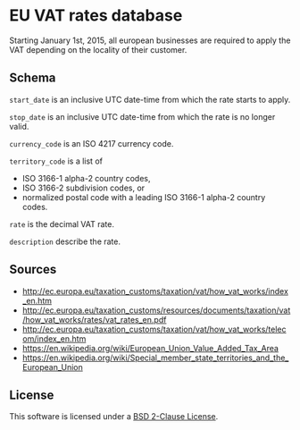 EU VAT rates database
====================


Starting January 1st, 2015, all european businesses are required to apply the VAT depending
on the locality of their customer.


Schema
------

`start_date` is an inclusive UTC date-time from which the rate starts to apply.

`stop_date` is an inclusive UTC date-time from which the rate is no longer valid.

`currency_code` is an ISO 4217 currency code.

`territory_code` is a list of
  * ISO 3166-1 alpha-2 country codes,
  * ISO 3166-2 subdivision codes, or
  * normalized postal code with a leading ISO 3166-1 alpha-2 country codes.
  
`rate` is the decimal VAT rate.
  
`description` describe the rate.


Sources
-------

* http://ec.europa.eu/taxation_customs/taxation/vat/how_vat_works/index_en.htm
* http://ec.europa.eu/taxation_customs/resources/documents/taxation/vat/how_vat_works/rates/vat_rates_en.pdf
* http://ec.europa.eu/taxation_customs/taxation/vat/how_vat_works/telecom/index_en.htm
* https://en.wikipedia.org/wiki/European_Union_Value_Added_Tax_Area
* https://en.wikipedia.org/wiki/Special_member_state_territories_and_the_European_Union


License
-------

This software is licensed under a [BSD 2-Clause License](./LICENSE.md).
